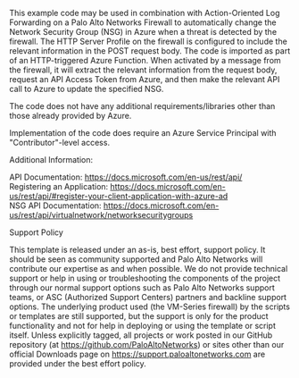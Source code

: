 This example code may be used in combination with Action-Oriented Log Forwarding on a Palo Alto Networks Firewall to automatically change the Network Security Group (NSG) in Azure when a threat is detected by the firewall. The HTTP Server Profile on the firewall is configured to include the relevant information in the POST request body. The code is imported as part of an HTTP-triggered Azure Function. When activated by a message from the firewall, it will extract the relevant information from the request body, request an API Access Token from Azure, and then make the relevant API call to Azure to update the specified NSG.

The code does not have any additional requirements/libraries other than those already provided by Azure.

Implementation of the code does require an Azure Service Principal with "Contributor"-level access.

Additional Information:

API Documentation: https://docs.microsoft.com/en-us/rest/api/
<br>Registering an Application: https://docs.microsoft.com/en-us/rest/api/#register-your-client-application-with-azure-ad
<br>NSG API Documentation: https://docs.microsoft.com/en-us/rest/api/virtualnetwork/networksecuritygroups

Support Policy

This template is released under an as-is, best effort, support policy. It should be seen as community supported and Palo Alto Networks will contribute our expertise as and when possible. We do not provide technical support or help in using or troubleshooting the components of the project through our normal support options such as Palo Alto Networks support teams, or ASC (Authorized Support Centers) partners and backline support options. The underlying product used (the VM-Series firewall) by the scripts or templates are still supported, but the support is only for the product functionality and not for help in deploying or using the template or script itself. Unless explicitly tagged, all projects or work posted in our GitHub repository (at https://github.com/PaloAltoNetworks) or sites other than our official Downloads page on https://support.paloaltonetworks.com are provided under the best effort policy.
